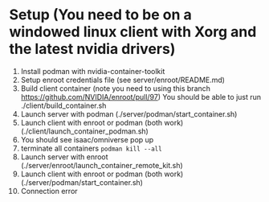 # Setup (You need to be on a windowed linux client with Xorg and the latest nvidia drivers)

1. Install podman with nvidia-container-toolkit
2. Setup enroot credentials file (see server/enroot/README.md)
2. Build client container (note you need to using this branch https://github.com/NVIDIA/enroot/pull/97)
   You should be able to just run ./client/build_container.sh
3. Launch server with podman (./server/podman/start_container.sh)
4. Launch client with enroot or podman (both work) (./client/launch_container_podman.sh)
5. You should see isaac/omniverse pop up
6. terminate all containers `podman kill --all`
7. Launch server with enroot (./server/enroot/launch_container_remote_kit.sh)
7. Launch client with enroot or podman (both work) (./server/podman/start_container.sh)
8. Connection error
